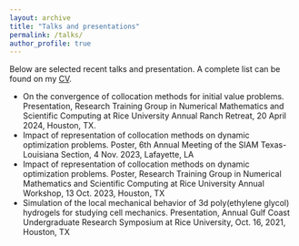 ```yaml
---
layout: archive
title: "Talks and presentations"
permalink: /talks/
author_profile: true
---
```


Below are selected recent talks and presentation. A complete list can be found on my [CV](../files/jcv.pdf).

* On the convergence of collocation methods for initial value problems. Presentation, Research Training Group in Numerical Mathematics and Scientific Computing at Rice University Annual Ranch Retreat, 20 April 2024, Houston, TX.
* Impact of representation of collocation methods on dynamic optimization problems. Poster, 6th Annual Meeting of the SIAM Texas-Louisiana Section, 4 Nov. 2023, Lafayette, LA
* Impact of representation of collocation methods on dynamic optimization problems. Poster, Research Training Group in Numerical Mathematics and Scientific Computing at Rice University Annual Workshop, 13 Oct. 2023, Houston, TX
* Simulation of the local mechanical behavior of 3d poly(ethylene glycol) hydrogels for studying cell mechanics. Presentation, Annual Gulf Coast Undergraduate Research Symposium at Rice University, Oct. 16, 2021, Houston, TX
